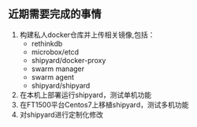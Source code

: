 近期需要完成的事情
--------
1. 构建私人docker仓库并上传相关镜像,包括：
	* rethinkdb
	* microbox/etcd
	* shipyard/docker-proxy
	* swarm manager
	* swarm agent
	* shipyard/shipyard
2. 在本机上部署运行shipyard，测试单机功能
3. 在FT1500平台Centos7上移植shipyard，测试多机功能
4. 对shipyard进行定制化修改